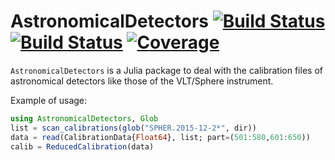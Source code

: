 # AstronomicalDetectors [![Build Status](https://travis-ci.com/emmt/AstronomicalDetectors.jl.svg?branch=main)](https://travis-ci.com/emmt/AstronomicalDetectors.jl) [![Build Status](https://ci.appveyor.com/api/projects/status/github/emmt/AstronomicalDetectors.jl?svg=true)](https://ci.appveyor.com/project/emmt/AstronomicalDetectors-jl) [![Coverage](https://codecov.io/gh/emmt/AstronomicalDetectors.jl/branch/main/graph/badge.svg)](https://codecov.io/gh/emmt/AstronomicalDetectors.jl)


`AstronomicalDetectors` is a Julia package to deal with the calibration files
of astronomical detectors like those of the VLT/Sphere instrument.

Example of usage:

```julia
using AstronomicalDetectors, Glob
list = scan_calibrations(glob("SPHER.2015-12-2*", dir))
data = read(CalibrationData{Float64}, list; part=(501:580,601:650))
calib = ReducedCalibration(data)
```
